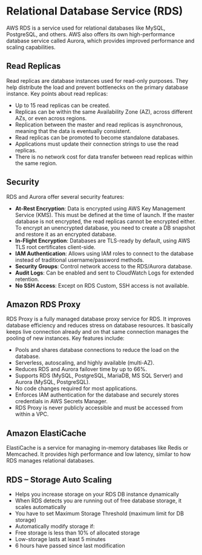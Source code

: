 # Relational Database Service (RDS)

AWS RDS is a service used for relational databases like MySQL, PostgreSQL, and others. AWS also offers its own high-performance database service called Aurora, which provides improved performance and scaling capabilities.

## Read Replicas

Read replicas are database instances used for read-only purposes. They help distribute the load and prevent bottlenecks on the primary database instance. Key points about read replicas:

- Up to 15 read replicas can be created.
- Replicas can be within the same Availability Zone (AZ), across different AZs, or even across regions.
- Replication between the master and read replicas is asynchronous, meaning that the data is eventually consistent.
- Read replicas can be promoted to become standalone databases.
- Applications must update their connection strings to use the read replicas.
- There is no network cost for data transfer between read replicas within the same region.

## Security

RDS and Aurora offer several security features:

- **At-Rest Encryption**: Data is encrypted using AWS Key Management Service (KMS). This must be defined at the time of launch. If the master database is not encrypted, the read replicas cannot be encrypted either. To encrypt an unencrypted database, you need to create a DB snapshot and restore it as an encrypted database.
- **In-Flight Encryption**: Databases are TLS-ready by default, using AWS TLS root certificates client-side.
- **IAM Authentication**: Allows using IAM roles to connect to the database instead of traditional username/password methods.
- **Security Groups**: Control network access to the RDS/Aurora database.
- **Audit Logs**: Can be enabled and sent to CloudWatch Logs for extended retention.
- **No SSH Access**: Except on RDS Custom, SSH access is not available.

## Amazon RDS Proxy

RDS Proxy is a fully managed database proxy service for RDS. It improves database efficiency and reduces stress on database resources. It basically keeps live connection already and on that same connection manages the pooling of new instances. Key features include:

- Pools and shares database connections to reduce the load on the database.
- Serverless, autoscaling, and highly available (multi-AZ).
- Reduces RDS and Aurora failover time by up to 66%.
- Supports RDS (MySQL, PostgreSQL, MariaDB, MS SQL Server) and Aurora (MySQL, PostgreSQL).
- No code changes required for most applications.
- Enforces IAM authentication for the database and securely stores credentials in AWS Secrets Manager.
- RDS Proxy is never publicly accessible and must be accessed from within a VPC.

## Amazon ElastiCache

ElastiCache is a service for managing in-memory databases like Redis or Memcached. It provides high performance and low latency, similar to how RDS manages relational databases.

## RDS – Storage Auto Scaling

-  Helps you increase storage on your RDS DB instance
dynamically
- When RDS detects you are running out of free database
storage, it scales automatically
-  You have to set Maximum Storage Threshold (maximum
limit for DB storage)
-  Automatically modify storage if:
-  Free storage is less than 10% of allocated storage
-  Low-storage lasts at least 5 minutes
-  6 hours have passed since last modification